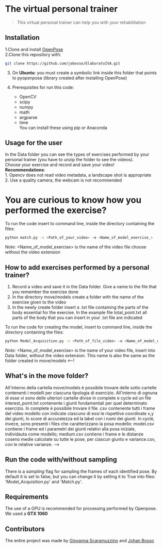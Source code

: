 # The virtual personal trainer
>This virtual personal trainer can help you with your rehabilitation 

## Installation

1.Clone and install [OpenPose](https://github.com/CMU-Perceptual-Computing-Lab/openpose)<br>
2.Clone this repository with:
```sh
git clone https://github.com/jabosso/ElaboratoIVA.git 
```
3. On **Ubuntu**: you must create a symbolic link inside this folder that points to pyopenpose (library  created after installing OpenPose)

4. Prerequisites for run this code:
    * OpenCV  
    * scipy   
    * numpy 
    * math 
    * argparse 
    * time<br>You can install these using pip or Anaconda

## Usage for the user
In the Data folder you can see the types of exercises performed by your personal trainer (you have to unzip the folder to see the videos).<br>
Choose your exercise and record and save your video!<br>
**Recommendations**:<br> 
    1. Opencv does not read video metadata, a landscape shot is appropriate<br>
    2. Use a quality camera, the webcam is not recommended
    
# You are curious to know how you performed the exercise?
To run the code insert to command line, inside the directory containing the files:
```sh
python match.py -v >Path_of_your_video> -e <Name_of_model_exercise_>
```
*Note*: <Name_of_model_exercise> is the name of the video file choose without the video extension

## How to add exercises performed by a personal trainer?
1. Record a video and save it in the Data folder. Give a name to the file that you remember the exercise done<br>
2. In the directory move/models create a folder with the name of the exercise given to the video<br>
3. In the newly create folder insert a .txt file containing the parts of the body essential for the exercise. In the example file total_point.txt all parts of the body that you can insert in your .txt file are indicated<br>

To run the code for creating the model, insert to command line, inside the directory containing the files:
```sh
python Model_Acquisition.py -v <Path_of_file_video> -e <Name_of_model_exercise>
```
*Note*: <Name_of_model_exercise> is the name of your video file, insert into Data folder, without the video extension. This name is also the same as the folder created in move/models
<--!
## What's in the move folder?
All'interno della cartella move/models è possibile trovare delle sotto cartelle contenenti i modelli per ciascuna tipologia di esercizio. All'interno di ognuna di esse vi sono delle ulteriori cartelle divise in complete e cycle ed un file interest_point.txt contenente i giunti fondamentali per quel determinato esercizio. In complete è possibile trovare il file .csv contenente tutti i frame del video modello con indicate ciascuno di essi le rispettive coordinate x,y dei giunti, lo score di accuratezza ed la label con i nomi dei giunti. In cycle, invece, sono presenti i files che caratterizzano la posa modello: model.csv contiene i frame ed i parametri dei giunti relativi alla posa iniziale, individauta come modello; medium.csv contiene i frame e le distanze coseno medie calcolate su tutte le pose, per ciascun giunto e variance.csv, con le relative varianze. -->

## Run the code with/without sampling 
There is a _sampling_ flag for sampling the frames of each identified pose. By default it is set to false, but you can change it by setting it to True into files: 'Model_Acquisition.py' and 'Match.py'.

## Requirements
The use of a GPU is recommended for processing performed by Openpose. We used a **GTX 1060**

## Contributors

The entire project was made by [Giovanna Scaramuzzino](https://github.com/ScaramuzzinoGiovanna) and [Johan Bosso](https://github.com/jabosso)

